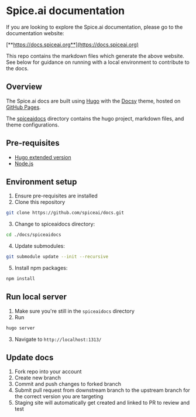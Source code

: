 # Spice.ai documentation

If you are looking to explore the Spice.ai documentation, please go to the documentation website:

[**https://docs.spiceai.org**](https://docs.spiceai.org)

This repo contains the markdown files which generate the above website. See below for guidance on running with a local environment to contribute to the docs.

## Overview

The Spice.ai docs are built using [Hugo](https://gohugo.io/) with the [Docsy](https://docsy.dev) theme, hosted on [GitHub Pages](https://pages.github.com/).

The [spiceaidocs](./spiceaidocs) directory contains the hugo project, markdown files, and theme configurations.

## Pre-requisites

- [Hugo extended version](https://gohugo.io/getting-started/installing)
- [Node.js](https://nodejs.org/en/)

## Environment setup

1. Ensure pre-requisites are installed
2. Clone this repository

```sh
git clone https://github.com/spiceai/docs.git
```

3. Change to spiceaidocs directory:

```sh
cd ./docs/spiceaidocs
```

4. Update submodules:

```sh
git submodule update --init --recursive
```

5. Install npm packages:

```sh
npm install
```

## Run local server

1. Make sure you're still in the `spiceaidocs` directory
2. Run

```sh
hugo server
```

3. Navigate to `http://localhost:1313/`

## Update docs

1. Fork repo into your account
1. Create new branch
1. Commit and push changes to forked branch
1. Submit pull request from downstream branch to the upstream branch for the correct version you are targeting
1. Staging site will automatically get created and linked to PR to review and test
